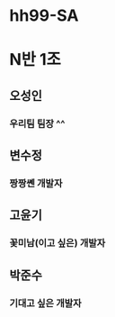 # hh99-SA

# N반 1조

## 오성인
### 우리팀 팀장 ^^

## 변수정
### 짱짱쏀 개발자

## 고윤기
### 꽃미남(이고 싶은) 개발자

## 박준수
### 기대고 싶은 개발자